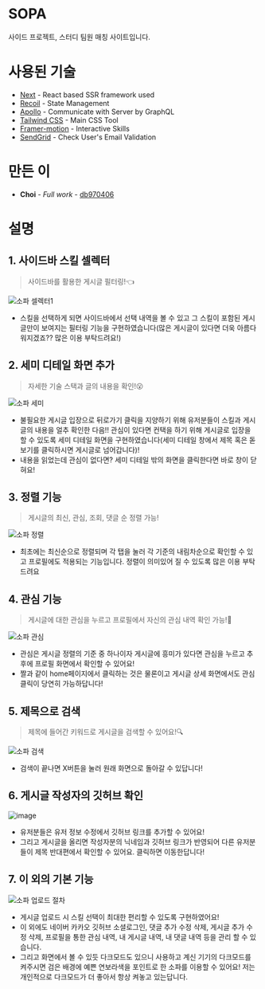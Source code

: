 # SOPA

사이드 프로젝트, 스터디 팀원 매칭 사이트입니다.

# 사용된 기술

* [Next](https://nextjs.org/) - React based SSR framework used
* [Recoil](https://recoiljs.org/ko/) - State Management
* [Apollo](https://www.apollographql.com/) - Communicate with Server by GraphQL
* [Tailwind CSS](https://tailwindcss.com/) - Main CSS Tool
* [Framer-motion](https://www.framer.com/docs/introduction/) - Interactive Skills
* [SendGrid](https://app.sendgrid.com/) - Check User's Email Validation

# 만든 이

* **Choi** - *Full work* - [db970406](https://github.com/db970406)

# 설명 

## 1. 사이드바 스킬 셀렉터
> 사이드바를 활용한 게시글 필터링!👈

![소파 셀렉터1](https://user-images.githubusercontent.com/87655280/158937741-bc598d1e-3578-4da4-9c51-044b1bf17613.gif)

- 스킬을 선택하게 되면 사이드바에서 선택 내역을 볼 수 있고 그 스킬이 포함된 게시글만이 보여지는 필터링 기능을 구현하였습니다(많은 게시글이 있다면 더욱 아름다워지겠죠?? 많은 이용 부탁드려요!)



## 2. 세미 디테일 화면 추가
> 자세한 기술 스택과 글의 내용을 확인!😮

![소파 세미](https://user-images.githubusercontent.com/87655280/158937753-3fee7603-f08b-4b13-93d3-94bbf3e008d9.gif)

- 불필요한 게시글 입장으로 뒤로가기 클릭을 지양하기 위해 유저분들이 스킬과 게시글의 내용을 얼추 확인한 다음!! 관심이 있다면 컨택을 하기 위해 게시글로 입장을 할 수 있도록 세미 디테일 화면을 구현하였습니다(세미 디테일 창에서 제목 혹은 돋보기를 클릭하시면 게시글로 넘어갑니다)!
- 내용을 읽었는데 관심이 없다면? 세미 디테일 밖의 화면을 클릭한다면 바로 창이 닫혀요!



## 3. 정렬 기능
> 게시글의 최신, 관심, 조회, 댓글 순 정렬 가능!

![소파 정렬](https://user-images.githubusercontent.com/87655280/158937763-2ed6d3a9-8e35-4c39-8ffc-1d2ee7e4454d.gif)

- 최초에는 최신순으로 정렬되며 각 탭을 눌러 각 기준의 내림차순으로 확인할 수 있고 프로필에도 적용되는 기능입니다. 정렬이 의미있어 질 수 있도록 많은 이용 부탁드려요



## 4. 관심 기능
> 게시글에 대한 관심을 누르고 프로필에서 자신의 관심 내역 확인 가능!💜

![소파 관심](https://user-images.githubusercontent.com/87655280/158937773-5c12552d-2d1b-4e6c-96d8-c7930d366c65.gif)

- 관심은 게시글 정렬의 기준 중 하나이자 게시글에 흥미가 있다면 관심을 누르고 추후에 프로필 화면에서 확인할 수 있어요!
- 짤과 같이 home페이지에서 클릭하는 것은 물론이고 게시글 상세 화면에서도 관심 클릭이 당연히 가능하답니다!



## 5. 제목으로 검색
> 제목에 들어간 키워드로 게시글을 검색할 수 있어요!🔍

![소파 검색](https://user-images.githubusercontent.com/87655280/158937777-0109ede8-fd4d-4311-93fe-3fc490f8ece6.gif)

- 검색이 끝나면 X버튼을 눌러 원래 화면으로 돌아갈 수 있답니다!



## 6. 게시글 작성자의 깃허브 확인

![image](https://user-images.githubusercontent.com/87655280/158937845-08cd8137-559a-4a0a-828e-37ed00db21e7.png)

- 유저분들은 유저 정보 수정에서 깃허브 링크를 추가할 수 있어요!
- 그리고 게시글을 올리면 작성자분의 닉네임과 깃허브 링크가 반영되어 다른 유저분들이 제목 반대편에서 확인할 수 있어요. 클릭하면 이동한답니다!



## 7. 이 외의 기본 기능

![소파 업로드 절차](https://user-images.githubusercontent.com/87655280/158937786-ca7f844b-f93c-4f96-acb9-35251d7fde49.gif)

- 게시글 업로드 시 스킬 선택이 최대한 편리할 수 있도록 구현하였어요!
- 이 외에도 네이버 카카오 깃허브 소셜로그인, 댓글 추가 수정 삭제, 게시글 추가 수정 삭제, 프로필을 통한 관심 내역, 내 게시글 내역, 내 댓글 내역 등을 관리 할 수 있습니다.
- 그리고 화면에서 볼 수 있듯 다크모드도 있으니 사용하고 계신 기기의 다크모드를 켜주시면 검은 배경에 예쁜 연보라색을 포인트로 한 소파를 이용할 수 있어요! 저는 개인적으로 다크모드가 더 좋아서 항상 켜놓고 있는답니다.

